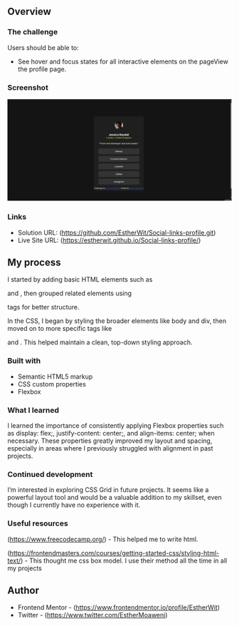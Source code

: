 
## Overview

### The challenge

Users should be able to:

- See hover and focus states for all interactive elements on the pageView the profile page.


### Screenshot

![](./assets/images/Screenshot1.png)



### Links

- Solution URL: (https://github.com/EstherWit/Social-links-profile.git)
- Live Site URL: (https://estherwit.github.io/Social-links-profile/)

## My process
I started by adding basic HTML elements such as <p> and <img>, then grouped related elements using <div> tags for better structure.

In the CSS, I began by styling the broader elements like body and div, then moved on to more specific tags like <p> and <img>. This helped maintain a clean, top-down styling approach.

### Built with

- Semantic HTML5 markup
- CSS custom properties
- Flexbox

### What I learned

I learned the importance of consistently applying Flexbox properties such as display: flex;, justify-content: center;, and align-items: center; when necessary. These properties greatly improved my layout and spacing, especially in areas where I previously struggled with alignment in past projects.


### Continued development
I’m interested in exploring CSS Grid in future projects. It seems like a powerful layout tool and would be a valuable addition to my skillset, even though I currently have no experience with it.



### Useful resources

(https://www.freecodecamp.org/) - This helped me to write html.

(https://frontendmasters.com/courses/getting-started-css/styling-html-text/) - This thought me css box model. I use their method all the time in all my projects



## Author


- Frontend Mentor - (https://www.frontendmentor.io/profile/EstherWit)
- Twitter - (https://www.twitter.com/EstherMoaweni)

